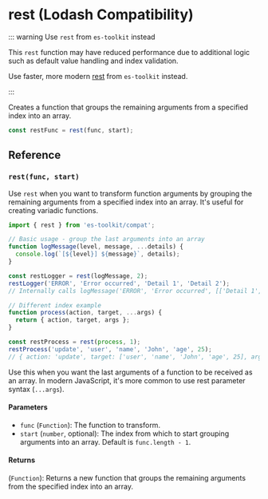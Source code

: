 # rest (Lodash Compatibility)

::: warning Use `rest` from `es-toolkit` instead

This `rest` function may have reduced performance due to additional logic such as default value handling and index validation.

Use faster, more modern [rest](../../function/rest.md) from `es-toolkit` instead.

:::

Creates a function that groups the remaining arguments from a specified index into an array.

```typescript
const restFunc = rest(func, start);
```

## Reference

### `rest(func, start)`

Use `rest` when you want to transform function arguments by grouping the remaining arguments from a specified index into an array. It's useful for creating variadic functions.

```typescript
import { rest } from 'es-toolkit/compat';

// Basic usage - group the last arguments into an array
function logMessage(level, message, ...details) {
  console.log(`[${level}] ${message}`, details);
}

const restLogger = rest(logMessage, 2);
restLogger('ERROR', 'Error occurred', 'Detail 1', 'Detail 2');
// Internally calls logMessage('ERROR', 'Error occurred', [['Detail 1', 'Detail 2']])

// Different index example
function process(action, target, ...args) {
  return { action, target, args };
}

const restProcess = rest(process, 1);
restProcess('update', 'user', 'name', 'John', 'age', 25);
// { action: 'update', target: ['user', 'name', 'John', 'age', 25], args: [] }
```

Use this when you want the last arguments of a function to be received as an array. In modern JavaScript, it's more common to use rest parameter syntax (`...args`).

#### Parameters

- `func` (`Function`): The function to transform.
- `start` (`number`, optional): The index from which to start grouping arguments into an array. Default is `func.length - 1`.

#### Returns

(`Function`): Returns a new function that groups the remaining arguments from the specified index into an array.
